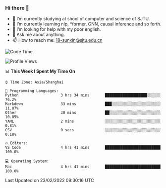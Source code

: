### Hi there 👋

<!--
**sunxin000/sunxin000** is a ✨ _special_ ✨ repository because its `README.md` (this file) appears on your GitHub profile.

Here are some ideas to get you started:

- 🔭 I’m currently working on ...
- 🌱 I’m currently learning ...
- 👯 I’m looking to collaborate on ...
- 🤔 I’m looking for help with ...
- 💬 Ask me about ...
- 📫 How to reach me: ...
- 😄 Pronouns: ...
- ⚡ Fun fact: ...
-->
- 🏫 I’m currently studying at shool of computer and science of SJTU.
- 🌱 I’m currently learning nlp, \*former, GNN, causal inference and so forth.
- 🤔 I’m looking for help with my poor english.
- 💬 Ask me about anything.
- 📫 How to reach me: 18-sunxin@sjtu.edu.cn
<!--START_SECTION:waka-->
![Code Time](http://img.shields.io/badge/Code%20Time-90%20hrs%209%20mins-blue)

![Profile Views](http://img.shields.io/badge/Profile%20Views-2-blue)

📊 **This Week I Spent My Time On** 

```text
⌚︎ Time Zone: Asia/Shanghai

💬 Programming Languages: 
Python                   3 hrs 34 mins       ███████████████████░░░░░░   76.2% 
Markdown                 33 mins             ███░░░░░░░░░░░░░░░░░░░░░░   11.87% 
Other                    30 mins             ██░░░░░░░░░░░░░░░░░░░░░░░   10.85% 
YAML                     2 mins              ░░░░░░░░░░░░░░░░░░░░░░░░░   0.81% 
CSV                      0 secs              ░░░░░░░░░░░░░░░░░░░░░░░░░   0.18%

🔥 Editors: 
VS Code                  4 hrs 41 mins       █████████████████████████   100.0%

💻 Operating System: 
Mac                      4 hrs 41 mins       █████████████████████████   100.0%

```


 Last Updated on 23/02/2022 09:30:16 UTC
<!--END_SECTION:waka-->
